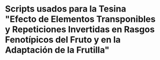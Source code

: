 # Scripts usados para la Tesina "Efecto de Elementos Transponibles y Repeticiones Invertidas en Rasgos Fenotípicos del Fruto y en la Adaptación de la Frutilla"
